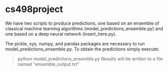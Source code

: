 # cs498project
We have two scripts to produce predictions, one based on an ensemble of classical machine learning algorithms (model_predictions_ensemble.py) and one based on a deep neural network (insert_here.py).

The pickle, sys, numpy, and pandas packages are necessary to run model_predictions_ensemble.py.
To obtain the predictions simply execute:
>python model_predictions_ensemble.py <path-to-dataset>
Results will be written to a file named "ensemble_output.txt"
